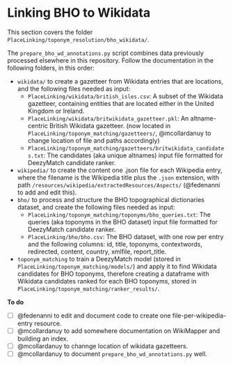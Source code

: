 # Linking BHO to Wikidata

This section covers the folder `PlaceLinking/toponym_resolution/bho_wikidata/`.

The `prepare_bho_wd_annotations.py` script combines data previously processed elsewhere in this repository. Follow the documentation in the following folders, in this order:
* `wikidata/` to create a gazetteer from Wikidata entries that are locations, and the following files needed as input:
    * `PlaceLinking/wikidata/british_isles.csv`: A subset of the Wikidata gazetteer, containing entities that are located either in the United Kingdom or Ireland.
    * `PlaceLinking/wikidata/britwikidata_gazetteer.pkl`: An altname-centric British Wikidata gazetteer. (now located in `PlaceLinking/toponym_matching/gazetteers/`, @mcollardanuy to change location of file and paths accordingly)
    * `PlaceLinking/toponym_matching/gazetteers/britwikidata_candidates.txt`: The candidates (aka unique altnames) input file formatted for DeezyMatch candidate ranker.
* `wikipedia/` to create the content one .json file for each Wikipedia entry, where the filename is the Wikipedia title plus the `.json` extension, with path `/resources/wikipedia/extractedResources/Aspects/` (@fedenanni to add and edit this).
* `bho/` to process and structure the BHO topographical dictionaries dataset, and create the following files needed as input:
    * `PlaceLinking/toponym_matching/toponyms/bho_queries.txt`: The queries (aka toponyms in the BHO dataset) input file formatted for DeezyMatch candidate ranker.
    * `PlaceLinking/bho/bho.csv`: The BHO dataset, with one row per entry and the following columns: id, title, toponyms, contextwords, redirected, content, country, xmlfile, report_title.
* `toponym_matching` to train a DeezyMatch model (stored in `PlaceLinking/toponym_matching/models/`) and apply it to find Wikidata candidates for BHO toponyms, therefore creating a dataframe with Wikidata candidates ranked for each BHO toponyms, stored in `PlaceLinking/toponym_matching/ranker_results/`.

**To do**

- [ ] @fedenanni to edit and document code to create one file-per-wikipedia-entry resource.
- [ ] @mcollardanuy to add somewhere documentation on WikiMapper and building an index.
- [ ] @mcollardanuy to channge location of wikidata gazetteers.
- [ ] @mcollardanuy to document `prepare_bho_wd_annotations.py` well.